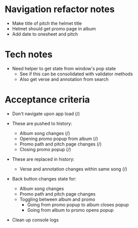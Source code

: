 # Navigation refactor notes
* Make title of pitch the helmet title
* Helmet should get promo page in album
* Add date to onesheet and pitch

# Tech notes
* Need helper to get state from window's pop state
    * See if this can be consolidated with validator methods
    * Also get verse and annotation from search

# Acceptance criteria
* Don't navigate upon app load (/)

* These are pushed to history:
    * Album song changes (/)
    * Opening promo popup from album (/)
    * Promo path and pitch page changes (/)
    * Closing promo popup (/)
* These are replaced in history:
    * Verse and annotation changes within same song (/)

* Back button changes state for:
    * Album song changes
    * Promo path and pitch page changes
    * Toggling between album and promo
        * Going from promo popup to album closes popup
        * Going from album to promo opens popup

* Clean up console logs